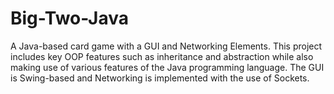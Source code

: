 # Big-Two-Java

A Java-based card game with a GUI and Networking Elements.
This project includes key OOP features such as inheritance and abstraction while also making use of various features of the Java programming language. 
The GUI is Swing-based and Networking is implemented with the use of Sockets.
